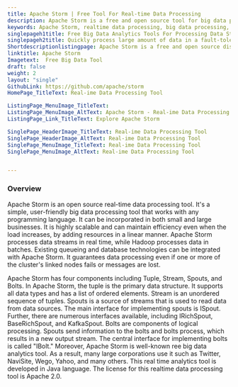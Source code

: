 ```yaml
---
title: Apache Storm | Free Tool For Real-time Data Processing
description: Apache Storm is a free and open source tool for big data processing. It makes easy to process realtime data processing instead of batch processing.
keywords: Apache Storm, realtime data processing, big data processing, free big data analytics, real time analytics
singlepageh1title: Free Big Data Analytics Tools For Processing Data Streams
singlepageh2title: Quickly process large amount of data in a fault-tolerant and horizontal scalable method using big data processing tool and access real-time data analytics.
Shortdescriptionlistingpage: Apache Storm is a free and open source distributed real-time data processing tool. Easily integrate with existing queueing and database technologies.
linktitle: Apache Storm
Imagetext:  Free Big Data Tool
draft: false
weight: 2
layout: "single"
GithubLink: https://github.com/apache/storm
HomePage_TitleText: Real-ime Data Processing Tool

ListingPage_MenuImage_TitleText: 
ListingPage_MenuImage_AltText: Apache Storm - Real-ime Data Processing Tool
ListingPage_Link_TitleText: Explore Apache Storm

SinglePage_HeaderImage_TitleText: Real-ime Data Processing Tool
SinglePage_HeaderImage_AltText: Real-ime Data Processing Tool
SinglePage_MenuImage_TitleText: Real-ime Data Processing Tool
SinglePage_MenuImage_AltText: Real-ime Data Processing Tool


---
```

### **Overview**

Apache Storm is an open source real-time data processing tool. It's a simple, user-friendly big data processing tool that works with any programming language. It can be incorporated in both small and large businesses. It is highly scalable and can maintain efficiency even when the load increases, by adding resources in a linear manner. Apache Storm processes data streams in real time, while Hadoop processes data in batches. Existing queueing and database technologies can be integrated with Apache Storm. It guarantees data processing even if one or more of the cluster's linked nodes fails or messages are lost.

Apache Storm has four components including Tuple, Stream, Spouts, and Bolts. In Apache Storm, the tuple is the primary data structure. It supports all data types and has a list of ordered elements. Stream is an unordered sequence of tuples. Spouts is a source of streams that is used to read data from data sources. The main interface for implementing spouts is ISpout. Further, there are numerous interfaces available, including IRichSpout, BaseRichSpout, and KafkaSpout. Bolts are components of logical processing. Spouts send information to the bolts and bolts process, which results in a new output stream. The central interface for implementing bolts is called "IBolt." Moreover, Apache Storm is well-known ree big data analytics tool. As a result, many large corporations use it such as Twitter, NaviSite, Wego, Yahoo, and many others. This real time analytics tool is developed in Java language. The license for this realtime data processing tool is Apache 2.0.
